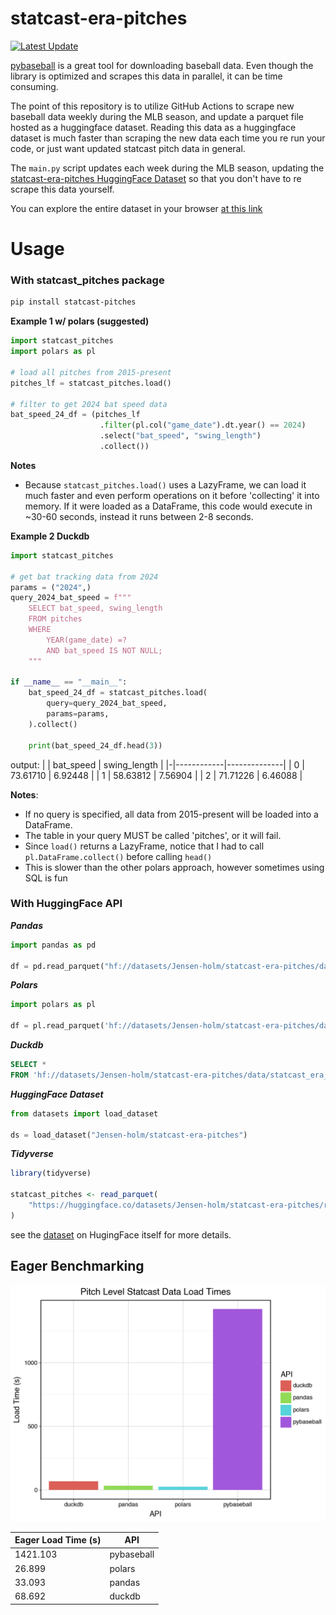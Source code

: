 # statcast-era-pitches

[![Latest Update](https://github.com/Jensen-holm/statcast-era-pitches/actions/workflows/update_statcast_data.yml/badge.svg)](https://github.com/Jensen-holm/statcast-era-pitches/actions/workflows/update_statcast_data.yml)

[pybaseball](https://github.com/jldbc/pybaseball) is a great tool for downloading baseball data. Even though the library is optimized and scrapes this data in parallel, it can be time consuming. 
 
The point of this repository is to utilize GitHub Actions to scrape new baseball data weekly during the MLB season, and update a parquet file hosted as a huggingface dataset. Reading this data as a huggingface dataset is much faster than scraping the new data each time you re run your code, or just want updated statcast pitch data in general.

The `main.py` script updates each week during the MLB season, updating the [statcast-era-pitches HuggingFace Dataset](https://huggingface.co/datasets/Jensen-holm/statcast-era-pitches) so that you don't have to re scrape this data yourself. 

You can explore the entire dataset in your browser [at this link](https://huggingface.co/datasets/Jensen-holm/statcast-era-pitches/viewer/default/train)

# Usage

### With statcast_pitches package

```bash
pip install statcast-pitches
```

**Example 1 w/ polars (suggested)**
```python
import statcast_pitches
import polars as pl

# load all pitches from 2015-present
pitches_lf = statcast_pitches.load()

# filter to get 2024 bat speed data
bat_speed_24_df = (pitches_lf
                    .filter(pl.col("game_date").dt.year() == 2024)
                    .select("bat_speed", "swing_length")
                    .collect())
```

**Notes**
- Because `statcast_pitches.load()` uses a LazyFrame, we can load it much faster and even perform operations on it before 'collecting' it into memory. If it were loaded as a DataFrame, this code would execute in ~30-60 seconds, instead it runs between 2-8 seconds. 

**Example 2 Duckdb**
```python
import statcast_pitches

# get bat tracking data from 2024
params = ("2024",)
query_2024_bat_speed = f"""
    SELECT bat_speed, swing_length
    FROM pitches
    WHERE 
        YEAR(game_date) =?
        AND bat_speed IS NOT NULL;
    """

if __name__ == "__main__":
    bat_speed_24_df = statcast_pitches.load(
        query=query_2024_bat_speed,
        params=params,
    ).collect()

    print(bat_speed_24_df.head(3))
```

output: 
| | bat_speed  | swing_length |
|-|------------|--------------|
| 0 | 73.61710 | 6.92448 |
| 1 | 58.63812 | 7.56904 |
| 2 | 71.71226 | 6.46088 |

**Notes**:
- If no query is specified, all data from 2015-present will be loaded into a DataFrame.
- The table in your query MUST be called 'pitches', or it will fail.
- Since `load()` returns a LazyFrame, notice that I had to call `pl.DataFrame.collect()` before calling `head()`
- This is slower than the other polars approach, however sometimes using SQL is fun

### With HuggingFace API

***Pandas***

```python
import pandas as pd

df = pd.read_parquet("hf://datasets/Jensen-holm/statcast-era-pitches/data/statcast_era_pitches.parquet")
```

***Polars***

```python
import polars as pl

df = pl.read_parquet('hf://datasets/Jensen-holm/statcast-era-pitches/data/statcast_era_pitches.parquet')
```

***Duckdb***

```sql
SELECT *
FROM 'hf://datasets/Jensen-holm/statcast-era-pitches/data/statcast_era_pitches.parquet';
```

***HuggingFace Dataset***

```python
from datasets import load_dataset

ds = load_dataset("Jensen-holm/statcast-era-pitches")
```

***Tidyverse***
```r
library(tidyverse)

statcast_pitches <- read_parquet(
    "https://huggingface.co/datasets/Jensen-holm/statcast-era-pitches/resolve/main/data/statcast_era_pitches.parquet"
)
```

see the [dataset](https://huggingface.co/datasets/Jensen-holm/statcast-era-pitches) on HugingFace itself for more details. 

## Eager Benchmarking

![dataset_load_times](dataset_load_times.png)

| Eager Load Time (s) | API |
|---------------|-----|
| 1421.103 | pybaseball |
| 26.899 | polars |
| 33.093 | pandas |
| 68.692 | duckdb |

